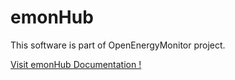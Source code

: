 emonHub
=======

This software is part of OpenEnergyMonitor project.

[Visit emonHub Documentation !](http://emonhub.org)